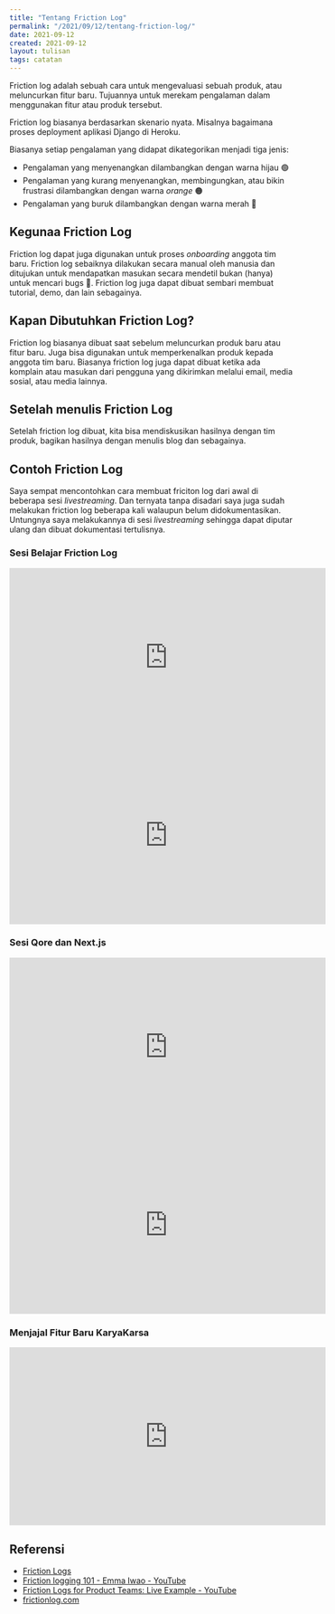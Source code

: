 ```yaml
---
title: "Tentang Friction Log"
permalink: "/2021/09/12/tentang-friction-log/"
date: 2021-09-12
created: 2021-09-12
layout: tulisan
tags: catatan
---
```


Friction log adalah sebuah cara untuk mengevaluasi sebuah produk, atau
meluncurkan fitur baru. Tujuannya untuk merekam pengalaman dalam
menggunakan fitur atau produk tersebut.

Friction log biasanya berdasarkan skenario nyata. Misalnya bagaimana proses
deployment aplikasi Django di Heroku.

Biasanya setiap pengalaman yang didapat dikategorikan menjadi tiga jenis:

- Pengalaman yang menyenangkan dilambangkan dengan warna hijau 🟢
- Pengalaman yang kurang menyenangkan, membingungkan, atau bikin frustrasi
  dilambangkan dengan warna _orange_ 🟠
- Pengalaman yang buruk dilambangkan dengan warna merah 🔴

## Kegunaa Friction Log

Friction log dapat juga digunakan untuk proses _onboarding_ anggota tim baru.
Friction log sebaiknya dilakukan secara manual oleh manusia dan ditujukan untuk
mendapatkan masukan secara mendetil bukan (hanya) untuk mencari bugs 🐛.
Friction log juga dapat dibuat sembari membuat tutorial, demo, dan lain sebagainya.

## Kapan Dibutuhkan Friction Log?

Friction log biasanya dibuat saat sebelum meluncurkan produk baru atau fitur baru.
Juga bisa digunakan untuk memperkenalkan produk kepada anggota tim baru. Biasanya
friction log juga dapat dibuat ketika ada komplain atau masukan dari pengguna yang dikirimkan
melalui email, media sosial, atau media lainnya.

## Setelah menulis Friction Log

Setelah friction log dibuat, kita bisa mendiskusikan hasilnya dengan tim produk, bagikan hasilnya
dengan menulis blog dan sebagainya.

## Contoh Friction Log

Saya sempat mencontohkan cara membuat friciton log dari awal di beberapa sesi _livestreaming_. Dan ternyata tanpa disadari saya juga sudah melakukan friction log beberapa kali walaupun belum didokumentasikan. Untungnya saya melakukannya di sesi _livestreaming_ sehingga dapat diputar ulang dan dibuat dokumentasi tertulisnya.

### Sesi Belajar Friction Log

<iframe width="560" height="315" src="https://www.youtube.com/embed/Otl_KX0Ye_g" title="YouTube video player" frameborder="0" allow="accelerometer; autoplay; clipboard-write; encrypted-media; gyroscope; picture-in-picture" allowfullscreen></iframe>

<iframe width="560" height="315" src="https://www.youtube.com/embed/18I8S_SXWu8" title="YouTube video player" frameborder="0" allow="accelerometer; autoplay; clipboard-write; encrypted-media; gyroscope; picture-in-picture" allowfullscreen></iframe>

### Sesi Qore dan Next.js

<iframe width="560" height="315" src="https://www.youtube.com/embed/XkIv2A2To_A" title="YouTube video player" frameborder="0" allow="accelerometer; autoplay; clipboard-write; encrypted-media; gyroscope; picture-in-picture" allowfullscreen></iframe>

<iframe width="560" height="315" src="https://www.youtube.com/embed/9p9aDaDcQMU" title="YouTube video player" frameborder="0" allow="accelerometer; autoplay; clipboard-write; encrypted-media; gyroscope; picture-in-picture" allowfullscreen></iframe>

### Menjajal Fitur Baru KaryaKarsa

<iframe width="560" height="315" src="https://www.youtube.com/embed/aELLHUqy5CA?start=2496" title="YouTube video player" frameborder="0" allow="accelerometer; autoplay; clipboard-write; encrypted-media; gyroscope; picture-in-picture" allowfullscreen></iframe>

## Referensi

- [Friction Logs](https://css-tricks.com/friction-logs/)
- [Friction logging 101 - Emma Iwao - YouTube](https://www.youtube.com/watch?v=765wLWVcyS0)
- [Friction Logs for Product Teams: Live Example - YouTube](https://www.youtube.com/watch?v=zuZnOFUCpxs)
- [frictionlog.com](https://frictionlog.com/)
